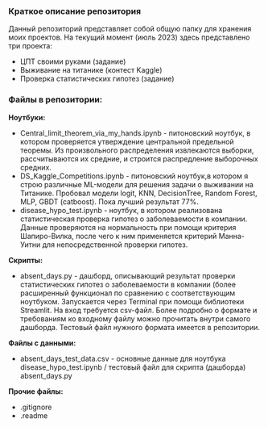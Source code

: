 ### Краткое описание репозитория

Данный репозиторий представляет собой общую папку для хранения моих проектов. На текущий момент (июль 2023) здесь представлено три проекта:
- ЦПТ своими руками (задание)
- Выживание на титанике (контест Kaggle)
- Проверка статистических гипотез (задание)

### Файлы в репозитории:

**Ноутбуки:**
- Central_limit_theorem_via_my_hands.ipynb - питоновский ноутбук, в котором проверяется утверждение центральной предельной теоремы. Из произвольного распределения извлекаются выборки, рассчитываются их средние, и строится распредление выборочных средних.
- DS_Kaggle_Competitions.ipynb - питоновский ноутбук,в котором я строю различные ML-модели для решения задачи о выживании на Титанике. Пробовал модели logit, KNN, DecisionTree, Random Forest, MLP, GBDT (catboost). Пока лучший результат 77%.
- disease_hypo_test.ipynb - ноутбук, в котором реализована статистическая проверка гипотез о заболеваемости в компании. Данные проверяются на нормальность при помощи критерия Шапиро-Вилка, после чего к ним применяется критерий Манна-Уитни для непосредственной проверки гипотез.

**Скрипты:**
- absent_days.py - дашборд, описывающий результат проверки статистических гипотез о заболеваемости в компании (более расширенный функционал по сравнению с соответствующим ноутбуком. Запускается через Terminal при помощи библиотеки Streamlit. На вход требуется csv-файл. Более подробно о формате и требованиям ко входному файлу можно прочитать внутри самого дашборда. Тестовый файл нужного формата имеется в репозитории.

**Файлы с данными:**
- absent_days_test_data.csv - основные данные для ноутбука disease_hypo_test.ipynb / тестовый файл для скрипта (дашборда) absent_days.py

**Прочие файлы:**
- .gitignore
- .readme

   
